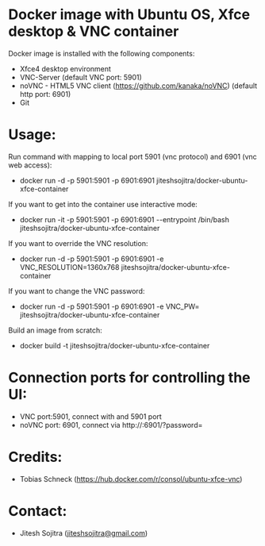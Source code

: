 # Docker image with Ubuntu OS, Xfce desktop & VNC container

Docker image is installed with the following components:
* Xfce4 desktop environment
* VNC-Server (default VNC port: 5901)
* noVNC - HTML5 VNC client (https://github.com/kanaka/noVNC) (default http port: 6901)
* Git

# Usage:
Run command with mapping to local port 5901 (vnc protocol) and 6901 (vnc web access):
- docker run -d -p 5901:5901 -p 6901:6901 jiteshsojitra/docker-ubuntu-xfce-container

If you want to get into the container use interactive mode:
- docker run -it -p 5901:5901 -p 6901:6901 --entrypoint /bin/bash jiteshsojitra/docker-ubuntu-xfce-container

If you want to override the VNC resolution:
- docker run -d -p 5901:5901 -p 6901:6901 -e VNC_RESOLUTION=1360x768 jiteshsojitra/docker-ubuntu-xfce-container

If you want to change the VNC password:
- docker run -d -p 5901:5901 -p 6901:6901 -e VNC_PW=<vnc-password> jiteshsojitra/docker-ubuntu-xfce-container

Build an image from scratch:
- docker build -t jiteshsojitra/docker-ubuntu-xfce-container

# Connection ports for controlling the UI:
- VNC port:5901, connect with <host-ip> and 5901 port
- noVNC port: 6901, connect via http://<host-ip>:6901/?password=<vnc-password>

# Credits:
- Tobias Schneck (https://hub.docker.com/r/consol/ubuntu-xfce-vnc)

# Contact:
- Jitesh Sojitra (jiteshsojitra@gmail.com)